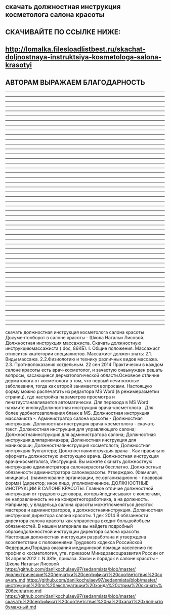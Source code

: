 скачать должностная инструкция косметолога салона красоты
--------------------------------------------------
СКАЧИВАЙТЕ ПО ССЫЛКЕ НИЖЕ:
--------------------------------------------------
http://lomalka.filesloadlistbest.ru/skachat-doljnostnaya-instruktsiya-kosmetologa-salona-krasotyi
--------------------------------------------------
АВТОРАМ ВЫРАЖАЕМ БЛАГОДАРНОСТЬ
--------------------------------------------------
--------------------------------------------------
--------------------------------------------------
--------------------------------------------------
--------------------------------------------------
--------------------------------------------------
--------------------------------------------------
--------------------------------------------------
--------------------------------------------------
--------------------------------------------------
--------------------------------------------------
--------------------------------------------------
--------------------------------------------------
--------------------------------------------------
--------------------------------------------------
--------------------------------------------------
--------------------------------------------------
--------------------------------------------------
--------------------------------------------------
--------------------------------------------------
--------------------------------------------------
--------------------------------------------------
--------------------------------------------------
--------------------------------------------------
--------------------------------------------------
--------------------------------------------------
--------------------------------------------------
--------------------------------------------------
--------------------------------------------------
--------------------------------------------------
--------------------------------------------------
--------------------------------------------------
--------------------------------------------------
--------------------------------------------------
--------------------------------------------------
--------------------------------------------------
--------------------------------------------------
--------------------------------------------------
--------------------------------------------------
--------------------------------------------------
--------------------------------------------------
--------------------------------------------------
--------------------------------------------------
--------------------------------------------------
--------------------------------------------------
--------------------------------------------------
--------------------------------------------------
--------------------------------------------------
--------------------------------------------------
--------------------------------------------------
--------------------------------------------------
скачать должностная инструкция косметолога салона красоты Документооборот в салоне красоты - Школа Натальи Лисовой. Должностная инструкция массажиста. Скачать должностную инструкциюмассажиста (.doc, 86КБ). I. Общие положения. Массажист относится ккатегории специалистов. Массажист должен знать: 2.1. Виды массажа. 2.2.Физиологию и технику различных видов массажа. 2.3. Противопоказания котдельным. 22 сен 2014  Практически в каждом салоне красоты есть врач-косметолог, и зачастую онвынужден решать вопросы, касающиеся дерматологической области.Основное отличие дерматолога от косметолога в том, что первый лечиткожные заболевания, тогда как второй занимается вопросами. Настоящую форму можно распечатать из редактора MS Word (в режимеразметки страниц), где настройка параметров просмотра и печатиустанавливается автоматически. Для перехода в MS Word нажмите кнопкуДолжностная инструкция врача-косметолога . Для более удобногозаполнения бланк в MS. Должностная инструкция массажиста -. Администратор салона красоты - Должностная инструкция. Должностная инструкция врача-косметолога - скачать текст. Должностная инструкция для управляющего салона; Должностнаяинструкция для администратора салона; Должностная инструкция дляпарикмахера; Должностная инструкция для маникюрши; Должностнаяинструкция косметолога; Должностная инструкция бухгалтера; Должностнаяинструкция врача-. Как правильно оформить должностную инструкцию врача. Должностная инструкция врача-косметолога, Инструкция. Вы можете скачать должностную инструкцию администратора салонакрасоты бесплатно. Должностные обязанности администратора салонакрасоты. Утверждаю. (Фамилия, инициалы). (наименование организации, ее.организационно - правовая форма) (директор; иное лицо, уполномоченное. ДОЛЖНОСТНЫЕ ИНСТРУКЦИИ В САЛОНЕ КРАСОТЫ. Главное отличие должностной инструкции от трудового договора, которыйподписывают с коллегами,  ее направленность не на конкретногоработника, а на должность. Например, у владельца салона красоты можетпоменяться десяток мастеров и администраторов, а должностнаяинструкция. Должностная инструкция директора салона красоты. 1 дек 2014  В обязанности директора салона красоты как управленца входит большойобъем обязанностей. В нашем материале вы найдете подробный образецдолжностной инструкции директора салона красоты.
Настоящая должностная инструкция разработана и утверждена всоответствии с положениями Трудового кодекса Российской Федерации,Порядка оказания медицинской помощи населению по профилю косметология, утв. приказом Минздравсоцразвития России от 18 апреля2012 г. N 381н, приказа. Закон и порядок в салоне красоты - Школа Натальи Лисовой
https://github.com/danilkochulaev97/sedanmiata/blob/master/диэлектрические%20перчатки%20сертификат%20соответствия%20скачать.md
https://github.com/danilkochulaev97/sedanmiata/blob/master/инструкция%20по%20эксплуатации%20хонда%20стрим%20скачать%20бесплатно.md
https://github.com/danilkochulaev97/sedanmiata/blob/master/скачать%20сертификат%20соответствия%20на%20халат%20хлопчатобумажный.md